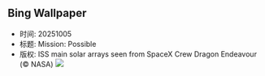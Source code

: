 ## Bing Wallpaper
- 时间: 20251005
- 标题: Mission: Possible
- 版权: ISS main solar arrays seen from SpaceX Crew Dragon Endeavour (© NASA)
![](https://cn.bing.com/th?id=OHR.DragonEndeavour_EN-US9321246369_UHD.jpg&rf=LaDigue_UHD.jpg&pid=hp&w=3840&h=2160&rs=1&c=4)
